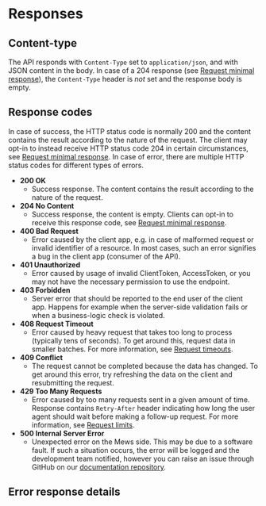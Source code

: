 # Responses

## Content-type

The API responds with `Content-Type` set to `application/json`, and with JSON content in the body. In case of a 204 response (see [Request minimal response](requests.md#request-minimal-response)), the `Content-Type` header is _not_ set and the response body is empty. 

## Response codes

In case of success, the HTTP status code is normally 200 and the content contains the result according to the nature of the request. The client may opt-in to instead receive HTTP status code 204 in certain circumstances, see [Request minimal response](requests.md#request-minimal-response). In case of error, there are multiple HTTP status codes for different types of errors.

* **200 OK**
  * Success response. The content contains the result according to the nature of the request.
* **204 No Content**
  * Success response, the content is empty. Clients can opt-in to receive this response code, see [Request minimal response](requests.md#request-minimal-response).
* **400 Bad Request**
  * Error caused by the client app, e.g. in case of malformed request or invalid identifier of a resource. In most cases, such an error signifies a bug in the client app \(consumer of the API\).
* **401 Unauthorized**
  * Error caused by usage of invalid ClientToken, AccessToken, or you may not have the necessary permission to use the endpoint.
* **403 Forbidden**
  * Server error that should be reported to the end user of the client app. Happens for example when the server-side validation fails or when a business-logic check is violated.
* **408 Request Timeout**
  * Error caused by heavy request that takes too long to process (typically tens of seconds). To get around this, request data in smaller batches. For more information, see [Request timeouts](requests.md#request-timeouts).
* **409 Conflict**
  * The request cannot be completed because the data has changed. To get around this error, try refreshing the data on the client and resubmitting the request.
* **429 Too Many Requests**
  * Error caused by too many requests sent in a given amount of time. Response contains `Retry-After` header indicating how long the user agent should wait before making a follow-up request. For more information, see [Request limits](requests.md#request-limits).
* **500 Internal Server Error**
  * Unexpected error on the Mews side. This may be due to a software fault. If such a situation occurs, the error will be logged and the development team notified, however you can raise an issue through GitHub on our [documentation repository](https://github.com/MewsSystems/gitbook-pos-api).

## Error response details

